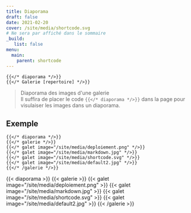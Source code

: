 ```yaml
---
title: Diaporama
draft: false 
date: 2021-02-20 
cover: /site/media/shortcode.svg
# Ne sera par affiché dans le sommaire
_build:
   list: false
menu: 
  main:
    parent: shortcode
---
```


```go-html-template
{{</* diaporama */>}}
{{</* Galerie [repertoire] */>}}
```
<!--more-->
> Diaporama des images d'une galerie  
> Il suffira de placer le code `{{</* diaporama */>}}` dans la page pour visulaiser les images dans un diaporama.

## Exemple

```go-html-template
{{</* diaporama */>}}
{{</* galerie */>}}
{{</* galet image="/site/media/deploiement.png" */>}}
{{</* galet image="/site/media/markdown.jpg" */>}}
{{</* galet image="/site/media/shortcode.svg" */>}}
{{</* galet image="/site/media/default2.jpg" */>}}
{{</* /galerie */>}}
```
{{< diaporama >}}
{{< galerie >}}
{{< galet image="/site/media/deploiement.png" >}}
{{< galet image="/site/media/markdown.jpg" >}}
{{< galet image="/site/media/shortcode.svg" >}}
{{< galet image="/site/media/default2.jpg" >}}
{{< /galerie >}}
